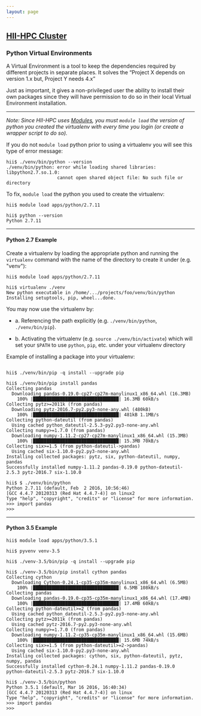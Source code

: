```yaml
---
layout: page
---
```


## [HII-HPC Cluster](../hii-hpc.html)

### Python Virtual Environments

A Virtual Environment is a tool to keep the dependencies required by different projects in separate places.
It solves the “Project X depends on version 1.x but, Project Y needs 4.x”

Just as important, it gives a non-privileged user the ability to install their own packages
since they will have permission to do so in their local Virtual Environment installation.

---
*Note: Since HII-HPC uses [Modules](modules.html), you must `module load` the version
of python you created the virtualenv with every time you login (or create a wrapper script to do so).*

If you do not `module load` python prior to using a virtualenv you will see this type of error message:

```
hii$ ./venv/bin/python --version
./venv/bin/python: error while loading shared libraries: libpython2.7.so.1.0:
                   cannot open shared object file: No such file or directory
```

To fix, `module load` the python you used to create the virtualenv:

```
hii$ module load apps/python/2.7.11

hii$ python --version
Python 2.7.11
```
---

#### Python 2.7 Example

Create a virtualenv by loading the appropriate python and running the `virtualenv` command with
the name of the directory to create it under (e.g. "venv"):

```
hii$ module load apps/python/2.7.11

hii$ virtualenv ./venv
New python executable in /home/.../projects/foo/venv/bin/python
Installing setuptools, pip, wheel...done.
```

You may now use the virtualenv by:

- a. Referencing the path explicitly (e.g. `./venv/bin/python`, `./venv/bin/pip`).

- b. Activating the virtualenv (e.g. `source ./venv/bin/activate`) which will set your `$PATH` to use `python`,
     `pip`, etc. under your virtualenv directory

Example of installing a package into your virtualenv:

```

hii$ ./venv/bin/pip -q install --upgrade pip

hii$ ./venv/bin/pip install pandas
Collecting pandas
  Downloading pandas-0.19.0-cp27-cp27m-manylinux1_x86_64.whl (16.3MB)
    100% |████████████████████████████████| 16.3MB 60kB/s
Collecting pytz>=2011k (from pandas)
  Downloading pytz-2016.7-py2.py3-none-any.whl (480kB)
    100% |████████████████████████████████| 481kB 1.1MB/s
Collecting python-dateutil (from pandas)
  Using cached python_dateutil-2.5.3-py2.py3-none-any.whl
Collecting numpy>=1.7.0 (from pandas)
  Downloading numpy-1.11.2-cp27-cp27m-manylinux1_x86_64.whl (15.3MB)
    100% |████████████████████████████████| 15.3MB 70kB/s
Collecting six>=1.5 (from python-dateutil->pandas)
  Using cached six-1.10.0-py2.py3-none-any.whl
Installing collected packages: pytz, six, python-dateutil, numpy, pandas
Successfully installed numpy-1.11.2 pandas-0.19.0 python-dateutil-2.5.3 pytz-2016.7 six-1.10.0

hii$ $ ./venv/bin/python
Python 2.7.11 (default, Feb  2 2016, 10:56:46)
[GCC 4.4.7 20120313 (Red Hat 4.4.7-4)] on linux2
Type "help", "copyright", "credits" or "license" for more information.
>>> import pandas
>>>

```

---

#### Python 3.5 Example

```
hii$ module load apps/python/3.5.1

hii$ pyvenv venv-3.5

hii$ ./venv-3.5/bin/pip -q install --upgrade pip

hii$ ./venv-3.5/bin/pip install cython pandas
Collecting cython
  Downloading Cython-0.24.1-cp35-cp35m-manylinux1_x86_64.whl (6.5MB)
    100% |████████████████████████████████| 6.5MB 108kB/s
Collecting pandas
  Downloading pandas-0.19.0-cp35-cp35m-manylinux1_x86_64.whl (17.4MB)
    100% |████████████████████████████████| 17.4MB 60kB/s
Collecting python-dateutil>=2 (from pandas)
  Using cached python_dateutil-2.5.3-py2.py3-none-any.whl
Collecting pytz>=2011k (from pandas)
  Using cached pytz-2016.7-py2.py3-none-any.whl
Collecting numpy>=1.7.0 (from pandas)
  Downloading numpy-1.11.2-cp35-cp35m-manylinux1_x86_64.whl (15.6MB)
    100% |████████████████████████████████| 15.6MB 74kB/s
Collecting six>=1.5 (from python-dateutil>=2->pandas)
  Using cached six-1.10.0-py2.py3-none-any.whl
Installing collected packages: cython, six, python-dateutil, pytz, numpy, pandas
Successfully installed cython-0.24.1 numpy-1.11.2 pandas-0.19.0 python-dateutil-2.5.3 pytz-2016.7 six-1.10.0

hii$ ./venv-3.5/bin/python
Python 3.5.1 (default, Mar 16 2016, 16:40:34)
[GCC 4.4.7 20120313 (Red Hat 4.4.7-4)] on linux
Type "help", "copyright", "credits" or "license" for more information.
>>> import pandas
>>>
```


